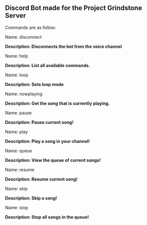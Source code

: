 <h2>Discord Bot made for the Project Grindstone Server</h2>

Commands are as follow:

Name: disconnect 

**Description: Disconnects the bot from the voice channel**
 
Name: help

**Description: List all available commands.**
 
Name: loop

**Description: Sets loop mode** 
 
Name: nowplaying

**Description: Get the song that is currently playing.**
 
Name: pause

**Description: Pause current song!**
 
Name: play

**Description: Play a song in your channel!** 
 
Name: queue

**Description: View the queue of current songs!** 
 
Name: resume

**Description: Resume current song!** 
 
Name: skip

**Description: Skip a song!** 
 
Name: stop

**Description: Stop all songs in the queue!**
